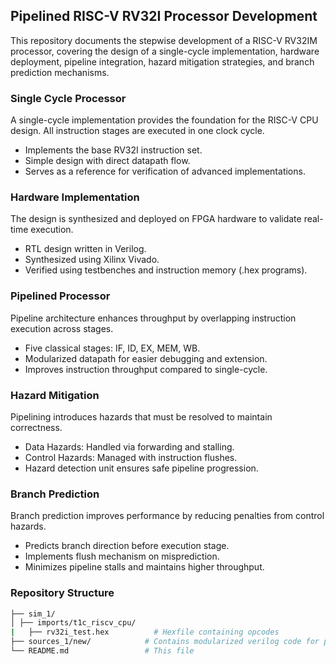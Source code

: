 ## Pipelined RISC-V RV32I Processor Development
This repository documents the stepwise development of a RISC-V RV32IM processor, covering the design of a single-cycle implementation, hardware deployment, pipeline integration, hazard mitigation strategies, and branch prediction mechanisms.

### Single Cycle Processor
A single-cycle implementation provides the foundation for the RISC-V CPU design. All instruction stages are executed in one clock cycle.
  - Implements the base RV32I instruction set.
  - Simple design with direct datapath flow.
  - Serves as a reference for verification of advanced implementations.

### Hardware Implementation
The design is synthesized and deployed on FPGA hardware to validate real-time execution.
  - RTL design written in Verilog.
  - Synthesized using Xilinx Vivado.
  - Verified using testbenches and instruction memory (.hex programs).

### Pipelined Processor
Pipeline architecture enhances throughput by overlapping instruction execution across stages.
  - Five classical stages: IF, ID, EX, MEM, WB.
  - Modularized datapath for easier debugging and extension.
  - Improves instruction throughput compared to single-cycle.

### Hazard Mitigation
Pipelining introduces hazards that must be resolved to maintain correctness.
  - Data Hazards: Handled via forwarding and stalling.
  - Control Hazards: Managed with instruction flushes.
  - Hazard detection unit ensures safe pipeline progression.

### Branch Prediction
Branch prediction improves performance by reducing penalties from control hazards.
  - Predicts branch direction before execution stage.
  - Implements flush mechanism on misprediction.
  - Minimizes pipeline stalls and maintains higher throughput.

### Repository Structure   
```bash
├── sim_1/
│ ├── imports/t1c_riscv_cpu/
|   ├── rv32i_test.hex          # Hexfile containing opcodes
├── sources_1/new/            # Contains modularized verilog code for pipelined processor
└── README.md                 # This file
```
